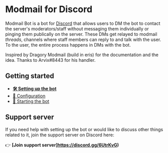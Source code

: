 # Modmail for Discord
Modmail Bot is a bot for [Discord](https://discordapp.com/) that allows users to DM the bot to contact the server's moderators/staff
without messaging them individually or pinging them publically on the server.
These DMs get relayed to modmail *threads*, channels where staff members can reply to and talk with the user.
To the user, the entire process happens in DMs with the bot.

Inspired by Dragory Modmail (build in eris) for the documentation and the idea. Thanks to Arvix#8443 for his handler.

## Getting started
* **[🛠️ Setting up the bot](doc/setup.md)**
* [📝 Configuration](doc/configuration.md)
* [🏃 Starting the bot](doc/starting-the-bot.md)

## Support server
If you need help with setting up the bot or would like to discuss other things related to it, join the support server on Discord here:

👉 **[Join support server]https://discord.gg/6UtrKvG)**
